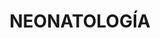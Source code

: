 ---
layout: ../../layouts/MarkdownPostLayout.astro
title: NEONATOLOGÍA
description: "Nos encargamos de la atención médica de los recién nacidos, especialmente de aquellos prematuros o con problemas de salud al nacer."
image:
    url: "/neonato.jpg"
    alt: "imagenneo"
tags: ["astro", "learning in public", "setbacks", "community"]
---